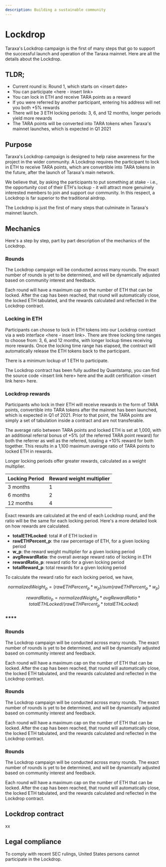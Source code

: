 ```yaml
---
description: Building a sustainable community
---
```


# Lockdrop

Taraxa's Lockdrop campaign is the first of many steps that go to support the successful launch and operation of the Taraxa mainnet. Here are all the details about the Lockdrop. 

## TLDR; 

* Current round is: Round 1, which starts on &lt;insert date&gt; 
* You can participate &lt;here - insert link&gt;
* You can lock in ETH and receive TARA points as a reward
* If you were referred by another participant, entering his address will net you both +5% rewards
* There will be 3 ETH locking periods: 3, 6, and 12 months, longer periods yield more rewards
* The TARA points will be converted into TARA tokens when Taraxa's mainnet launches, which is expected in Q1 2021

## Purpose

Taraxa's Lockdrop campaign is designed to help raise awareness for the project in the wider community. A Lockdrop requires the participant to lock in ETH to receive TARA points, which are convertible into TARA tokens in the future, after the launch of Taraxa's main network.

We believe that, by asking the participants to put something at stake - i.e., the opportunity cost of their ETH's lockup - it will attract more genuinely interested members to join and support our community. In this respect, a Lockdrop is far superior to the traditional airdrop. 

The Lockdrop is just the first of many steps that culminate in Taraxa's mainnet launch. 

## Mechanics

Here's a step by step, part by part description of the mechanics of the Lockdrop. 

### Rounds 

The Lockdrop campaign will be conducted across many rounds. The exact number of rounds is yet to be determined, and will be dynamically adjusted based on community interest and feedback. 

Each round will have a maximum cap on the number of ETH that can be locked. After the cap has been reached, that round will automatically close, the locked ETH tabulated, and the rewards calculated and reflected in the Lockdrop contract. 

### 

### Locking in ETH

Participants can choose to lock in ETH tokens into our Lockdrop contract via a web interface &lt;here - insert link&gt;. There are three locking time ranges to choose from: 3, 6, and 12 months, with longer lockup times receiving more rewards. Once the locking time range has elapsed, the contract will automatically release the ETH tokens back to the participant. 

There is a minimum lockup of 1 ETH to participate.

The Lockdrop contract has been fully audited by Quantstamp,  you can find the source code &lt;insert link here&gt; here and the audit certification &lt;insert link here&gt; here. 



### Lockdrop rewards 

Participants who lock in their ETH will receive rewards in the form of TARA points, convertible into TARA tokens after the mainnet has been launched, which is expected in Q1 of 2021. Prior to that point, the TARA points are simply a set of tabulation inside a contract and are not transferable.  

The average ratio between TARA points and locked ETH is set at 1,000, with an additional referral bonus of +5% \(of the referred TARA point reward\) for both the referrer as well as the referred, totaling a +10% reward for both together. This results in a 1,100 maximum average ratio of TARA points to locked ETH in rewards. 

Longer locking periods offer greater rewards, calculated as a weight multiplier. 

| Locking Period | Reward weight multiplier |
| :--- | :--- |
| 3 months | 1 |
| 6 months | 2 |
| 12 months | 4 |

Exact rewards are calculated at the end of each Lockdrop round, and the ratio will be the same for each locking period. Here's a more detailed look on how rewards are calculated.

* **totalETHLocked**: total \# of ETH locked in
* **rawETHPercent\_p**: the raw percentage of ETH, for a given locking period 
* **w\_p**: the reward weight multiplier for a given locking period
* **avgRewardRatio**: the overall average reward ratio of locking in ETH
* **rewardRatio\_p**: reward ratio for a given locking period
* **totalReward\_p**: total rewards for a given locking period  

To calculate the reward ratio for each locking period, we have, 

$$
normalizedWeight_p =(rawETHPercent_p*w_p) / sum(rawETHPercent_p*w_p)
$$

$$
rewardRatio_p=normalizedWeight_p*avgRewardRatio*totalETHLocked / (rawETHPercent_p*totalETHLocked)
$$

### \*\*\*\*

### 

### Rounds 

The Lockdrop campaign will be conducted across many rounds. The exact number of rounds is yet to be determined, and will be dynamically adjusted based on community interest and feedback. 

Each round will have a maximum cap on the number of ETH that can be locked. After the cap has been reached, that round will automatically close, the locked ETH tabulated, and the rewards calculated and reflected in the Lockdrop contract. 



### Rounds 

The Lockdrop campaign will be conducted across many rounds. The exact number of rounds is yet to be determined, and will be dynamically adjusted based on community interest and feedback. 

Each round will have a maximum cap on the number of ETH that can be locked. After the cap has been reached, that round will automatically close, the locked ETH tabulated, and the rewards calculated and reflected in the Lockdrop contract. 



### Rounds 

The Lockdrop campaign will be conducted across many rounds. The exact number of rounds is yet to be determined, and will be dynamically adjusted based on community interest and feedback. 

Each round will have a maximum cap on the number of ETH that can be locked. After the cap has been reached, that round will automatically close, the locked ETH tabulated, and the rewards calculated and reflected in the Lockdrop contract. 







## Lockdrop contract

xx





## Legal compliance 

To comply with recent SEC rulings, United States persons cannot participate in the Lockdrop. 



